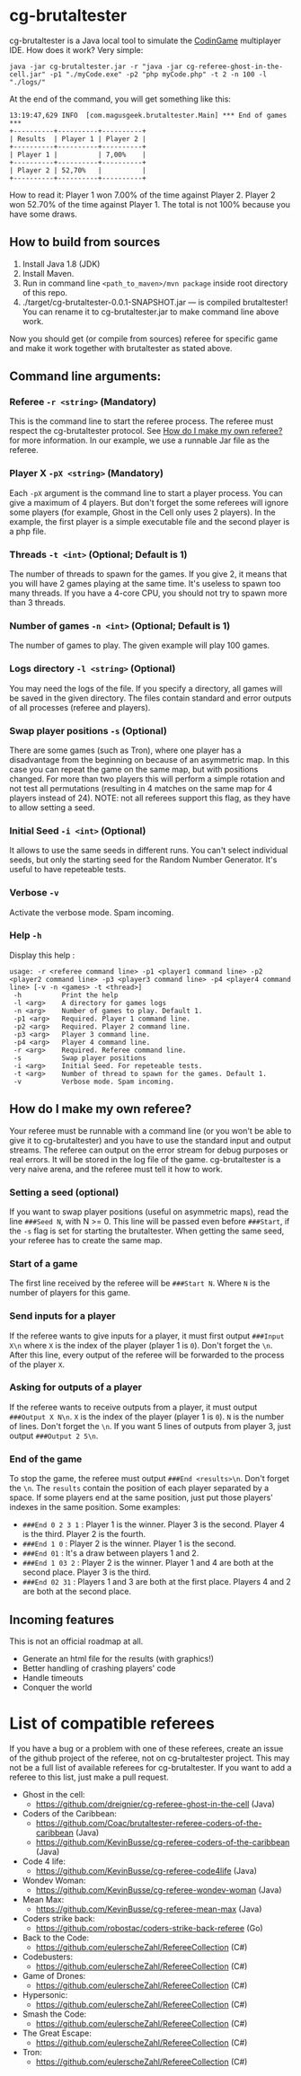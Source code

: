 # cg-brutaltester

cg-brutaltester is a Java local tool to simulate the [CodinGame](https://www.codingame.com/) multiplayer IDE. How does it work? Very simple:

    java -jar cg-brutaltester.jar -r "java -jar cg-referee-ghost-in-the-cell.jar" -p1 "./myCode.exe" -p2 "php myCode.php" -t 2 -n 100 -l "./logs/"

At the end of the command, you will get something like this:

    13:19:47,629 INFO  [com.magusgeek.brutaltester.Main] *** End of games ***
    +----------+----------+----------+
    | Results  | Player 1 | Player 2 |
    +----------+----------+----------+
    | Player 1 |          | 7,00%    |
    +----------+----------+----------+
    | Player 2 | 52,70%   |          |
    +----------+----------+----------+

How to read it: Player 1 won 7.00% of the time against Player 2. Player 2 won 52.70% of the time against Player 1. The total is not 100% because you have some draws.

## How to build from sources

1. Install Java 1.8 (JDK)
2. Install Maven. 
3. Run in command line `<path_to_maven>/mvn package` inside root directory of this repo.
4. ./target/cg-brutaltester-0.0.1-SNAPSHOT.jar — is compiled brutaltester! You can rename it to cg-brutaltester.jar to make command line above work.

Now you should get (or compile from sources) referee for specific game and make it work together with brutaltester as stated above.

## Command line arguments:

### Referee `-r <string>` (Mandatory)

This is the command line to start the referee process. The referee must respect the cg-brutaltester protocol. See [How do I make my own referee?](#how-do-i-make-my-own-referee) for more information.
In our example, we use a runnable Jar file as the referee.

### Player X `-pX <string>` (Mandatory)

Each `-pX` argument is the command line to start a player process. You can give a maximum of 4 players. But don't forget the some referees will ignore some players (for example, Ghost in the Cell only uses 2 players).
In the example, the first player is a simple executable file and the second player is a php file.

### Threads `-t <int>` (Optional; Default is 1)

The number of threads to spawn for the games. If you give 2, it means that you will have 2 games playing at the same time. It's useless to spawn too many threads. If you have a 4-core CPU, you should not try to spawn more than 3 threads.

### Number of games `-n <int>` (Optional; Default is 1)

The number of games to play. The given example will play 100 games.

### Logs directory `-l <string>` (Optional)

You may need the logs of the file. If you specify a directory, all games will be saved in the given directory. The files contain standard and error outputs of all processes (referee and players).

### Swap player positions `-s` (Optional)

There are some games (such as Tron), where one player has a disadvantage from the beginning on because of an asymmetric map. In this case you can repeat the game on the same map, but with positions changed. For more than two players this will perform a simple rotation and not test all permutations (resulting in 4 matches on the same map for 4 players instead of 24).
NOTE: not all referees support this flag, as they have to allow setting a seed.

### Initial Seed `-i <int>` (Optional)

It allows to use the same seeds in different runs. You can't select individual seeds, but only the starting seed for the Random Number Generator. It's useful to have repeteable tests.

### Verbose `-v`

Activate the verbose mode. Spam incoming.

### Help `-h`

Display this help :

    usage: -r <referee command line> -p1 <player1 command line> -p2 <player2 command line> -p3 <player3 command line> -p4 <player4 command line> [-v -n <games> -t <thread>]
     -h          Print the help
     -l <arg>    A directory for games logs
     -n <arg>    Number of games to play. Default 1.
     -p1 <arg>   Required. Player 1 command line.
     -p2 <arg>   Required. Player 2 command line.
     -p3 <arg>   Player 3 command line.
     -p4 <arg>   Player 4 command line.
     -r <arg>    Required. Referee command line.
     -s          Swap player positions
     -i <arg>    Initial Seed. For repeteable tests.
     -t <arg>    Number of thread to spawn for the games. Default 1.
     -v          Verbose mode. Spam incoming.

## How do I make my own referee?

Your referee must be runnable with a command line (or you won't be able to give it to cg-brutaltester) and you have to use the standard input and output streams. The referee can output on the error stream for debug purposes or real errors. It will be stored in the log file of the game. cg-brutaltester is a very naive arena, and the referee must tell it how to work.

### Setting a seed (optional)

If you want to swap player positions (useful on asymmetric maps), read the line `###Seed N`, with N >= 0. This line will be passed even before `###Start`, if the `-s` flag is set for starting the brutaltester.
When getting the same seed, your referee has to create the same map.

### Start of a game

The first line received by the referee will be `###Start N`. Where `N` is the number of players for this game.

### Send inputs for a player

If the referee wants to give inputs for a player, it must first output `###Input X\n` where `X` is the index of the player (player 1 is `0`). Don't forget the `\n`. After this line, every output of the referee will be forwarded to the process of the player `X`.

### Asking for outputs of a player

If the referee wants to receive outputs from a player, it must output `###Output X N\n`. `X` is the index of the player (player 1 is `0`). `N` is the number of lines. Don't forget the `\n`. If you want 5 lines of outputs from player 3, just output `###Output 2 5\n`.

### End of the game

To stop the game, the referee must output `###End <results>\n`. Don't forget the `\n`. The `results` contain the position of each player separated by a space. If some players end at the same position, just put those players' indexes in the same position. Some examples:

 * `###End 0 2 3 1` : Player 1 is the winner. Player 3 is the second. Player 4 is the third. Player 2 is the fourth.
 * `###End 1 0` : Player 2 is the winner. Player 1 is the second.
 * `###End 01` : It's a draw between players 1 and 2.
 * `###End 1 03 2` : Player 2 is the winner. Player 1 and 4 are both at the second place. Player 3 is the third.
 * `###End 02 31` : Players 1 and 3 are both at the first place. Players 4 and 2 are both at the second place.

## Incoming features

This is not an official roadmap at all.

 * Generate an html file for the results (with graphics!)
 * Better handling of crashing players' code
 * Handle timeouts
 * Conquer the world

# List of compatible referees

If you have a bug or a problem with one of these referees, create an issue of the github project of the referee, not on cg-brutaltester project. This may not be a full list of available referees for cg-brutaltester. If you want to add a referee to this list, just make a pull request.

 * Ghost in the cell:
   * https://github.com/dreignier/cg-referee-ghost-in-the-cell (Java)
 * Coders of the Caribbean:
   * https://github.com/Coac/brutaltester-referee-coders-of-the-caribbean (Java)
   * https://github.com/KevinBusse/cg-referee-coders-of-the-caribbean (Java)
 * Code 4 life:
   * https://github.com/KevinBusse/cg-referee-code4life (Java)
 * Wondev Woman:
   * https://github.com/KevinBusse/cg-referee-wondev-woman (Java)
 * Mean Max:
   * https://github.com/KevinBusse/cg-referee-mean-max (Java)
 * Coders strike back:
   * https://github.com/robostac/coders-strike-back-referee (Go)
 * Back to the Code:
   * https://github.com/eulerscheZahl/RefereeCollection (C#)
 * Codebusters:
   * https://github.com/eulerscheZahl/RefereeCollection (C#)
 * Game of Drones:
   * https://github.com/eulerscheZahl/RefereeCollection (C#)
 * Hypersonic:
   * https://github.com/eulerscheZahl/RefereeCollection (C#)
 * Smash the Code:
   * https://github.com/eulerscheZahl/RefereeCollection (C#)
 * The Great Escape:
   * https://github.com/eulerscheZahl/RefereeCollection (C#)
 * Tron:
   * https://github.com/eulerscheZahl/RefereeCollection (C#)

